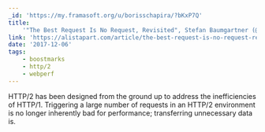 ```yaml
---
_id: 'https://my.framasoft.org/u/borisschapira/?bKxP7Q'
title:
    '"The Best Request Is No Request, Revisited", Stefan Baumgartner (@ddprrt)'
link: 'https://alistapart.com/article/the-best-request-is-no-request-revisited'
date: '2017-12-06'
tags:
    - boostmarks
    - http/2
    - webperf
---
```


<div class="markdown"><p>HTTP/2 has been designed from the ground up to address the inefficiencies of HTTP/1. Triggering a large number of requests in an HTTP/2 environment is no longer inherently bad for performance; transferring unnecessary data is.
</p></div>
